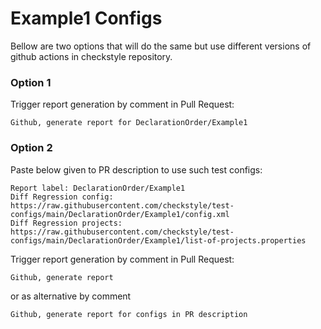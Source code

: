# Example1 Configs

Bellow are two options that will do the same but use different versions
of github actions in checkstyle repository.


### Option 1
Trigger report generation by comment in Pull Request:
```
Github, generate report for DeclarationOrder/Example1
```

### Option 2

Paste below given to PR description to use such test configs:
```
Report label: DeclarationOrder/Example1
Diff Regression config: https://raw.githubusercontent.com/checkstyle/test-configs/main/DeclarationOrder/Example1/config.xml
Diff Regression projects: https://raw.githubusercontent.com/checkstyle/test-configs/main/DeclarationOrder/Example1/list-of-projects.properties
```

Trigger report generation by comment in Pull Request:
```
Github, generate report
```
or as alternative by comment
```
Github, generate report for configs in PR description
```

